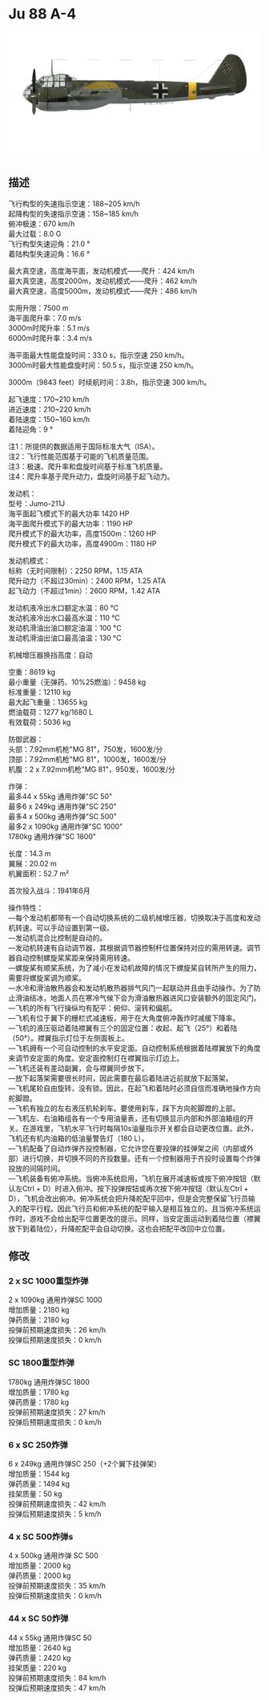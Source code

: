 # Ju 88 A-4  
  
![ju88a4](../images/ju88a4.png)  
  
## 描述  
  
飞行构型的失速指示空速：188~205 km/h  
起降构型的失速指示空速：158~185 km/h  
俯冲极速：670 km/h  
最大过载：8.0 G  
飞行构型失速迎角：21.0 °  
着陆构型失速迎角：16.6 °  
  
最大真空速，高度海平面，发动机模式——爬升：424 km/h  
最大真空速，高度2000m，发动机模式——爬升：462 km/h  
最大真空速，高度5000m，发动机模式——爬升：486 km/h  
  
实用升限：7500 m  
海平面爬升率：7.0 m/s  
3000m时爬升率：5.1 m/s  
6000m时爬升率：3.4 m/s  
  
海平面最大性能盘旋时间：33.0 s，指示空速 250 km/h。  
3000m时最大性能盘旋时间：50.5 s，指示空速 250 km/h。  
  
3000m（9843 feet）时续航时间：3.8h，指示空速 300 km/h。  
  
起飞速度：170~210 km/h  
进近速度：210~220 km/h  
着陆速度：150~160 km/h  
着陆迎角：9 °  
  
注1：所提供的数据适用于国际标准大气（ISA）。  
注2：飞行性能范围基于可能的飞机质量范围。  
注3：极速、爬升率和盘旋时间基于标准飞机质量。  
注4：爬升率基于爬升动力，盘旋时间基于起飞动力。  
  
发动机：  
型号：Jumo-211J  
海平面起飞模式下的最大功率 1420 HP  
海平面爬升模式下的最大功率：1190 HP  
爬升模式下的最大功率，高度1500m：1260 HP  
爬升模式下的最大功率，高度4900m：1180 HP  
  
发动机模式：  
标称（无时间限制）：2250 RPM，1.15 ATA  
爬升动力（不超过30min）：2400 RPM，1.25 ATA  
起飞动力（不超过1min）：2600 RPM，1.42 ATA  
  
发动机液冷出水口额定水温：80 °C  
发动机液冷出水口最高水温：110 °C  
发动机滑油出油口额定油温：100 °C  
发动机滑油出油口最高油温：130 °C  
  
机械增压器换挡高度：自动   
  
空重：8619 kg  
最小重量（无弹药、10%25燃油）：9458 kg  
标准重量：12110 kg  
最大起飞重量：13655 kg  
燃油载荷：1277 kg/1680 L  
有效载荷：5036 kg  
  
防御武器：  
头部：7.92mm机枪"MG 81"，750发，1600发/分  
顶部：7.92mm机枪"MG 81"，1000发，1600发/分  
机腹：2 x 7.92mm机枪"MG 81"，950发，1600发/分  
  
炸弹：  
最多44 x 55kg 通用炸弹"SC 50"  
最多6 x 249kg 通用炸弹"SC 250"  
最多4 x 500kg 通用炸弹"SC 500"  
最多2 x 1090kg 通用炸弹"SC 1000"  
1780kg 通用炸弹"SC 1800"  
  
长度：14.3 m  
翼展：20.02 m  
机翼面积：52.7 m²  
  
首次投入战斗：1941年6月  
  
操作特性：  
—每个发动机都带有一个自动切换系统的二级机械增压器，切换取决于高度和发动机转速。可以手动设置到第一级。  
—发动机混合比控制是自动的。  
—发动机转速有自动调节器，其根据调节器控制杆位置保持对应的需用转速。调节器自动控制螺旋桨桨距来保持需用转速。  
—螺旋桨有顺桨系统，为了减小在发动机故障的情况下螺旋桨自转所产生的阻力，需要将螺旋桨调为顺桨。  
—水冷和滑油散热器会和发动机散热器排气风门一起联动并且由手动操作。为了防止滑油结冰，地面人员在寒冷气候下会为滑油散热器进风口安装额外的固定风门。  
—飞机的所有飞行操纵均有配平：俯仰、滚转和偏航。  
—飞机有位于翼下的栅栏式减速板，用于在大角度俯冲轰炸时减缓下降率。  
—飞机的液压驱动着陆襟翼有三个的固定位置：收起、起飞（25°）和着陆（50°）。襟翼指示灯位于左侧面板上。  
—飞机拥有一个可自动控制的水平安定面。自动控制系统根据着陆襟翼放下的角度来调节安定面的角度。安定面控制灯在襟翼指示灯边上。  
—飞机还装有差动副翼，会与襟翼同步放下。  
—放下起落架需要很长时间，因此需要在最后着陆进近前就放下起落架。  
—飞机尾轮自由旋转，没有锁。因此，在起飞和着陆时必须自信而准确地操作方向舵脚蹬。  
—飞机有独立的左右液压机轮刹车。要使用刹车，踩下方向舵脚蹬的上部。  
—飞机左、右油箱组各有一个专用油量表，还有切换显示内部和外部油箱组的开关。在游戏里，飞机水平飞行时每隔10s油量指示开关都会自动更改位置。此外，飞机还有机内油箱的低油量警告灯（180 L）。  
—飞机配备了自动炸弹齐投控制器，它允许您在要投弹的挂弹架之间（内部或外部）进行切换，并切换不同的齐投数量。还有一个控制器用于齐投时设置每个炸弹投放的间隔时间。  
—飞机装备有俯冲系统。当俯冲系统启用，飞机在展开减速板或按下俯冲按钮（默认左Ctrl + D）时进入俯冲。按下投弹按钮或再次按下俯冲按钮（默认左Ctrl + D），飞机会改出俯冲。俯冲系统会把升降舵配平回中，但是会完整保留飞行员输入的配平行程。因此飞行员和俯冲系统的配平输入是相互独立的。且当俯冲系统运作时，游戏不会给出配平位置更改的提示。同样，当安定面运动到着陆位置（襟翼放下到着陆位），升降舵配平会自动切换。这也会把配平改回中立位置。  
  
## 修改  
  
  
### 2 x SC 1000重型炸弹  
  
2 x 1090kg 通用炸弹SC 1000  
增加质量：2180 kg  
弹药质量：2180 kg  
投弹前预期速度损失：26 km/h  
投弹后预期速度损失：0 km/h  
  
### SC 1800重型炸弹  
  
1780kg 通用炸弹SC 1800  
增加质量：1780 kg  
弹药质量：1780 kg  
投弹前预期速度损失：27 km/h  
投弹后预期速度损失：0 km/h  
  
### 6 x SC 250炸弹  
  
6 x 249kg 通用炸弹SC 250（+2个翼下挂弹架）  
增加质量：1544 kg  
弹药质量：1494 kg  
挂架质量：50 kg  
投弹前预期速度损失：42 km/h  
投弹后预期速度损失：5 km/h  
  
### 4 x SC 500炸弹s  
  
4 x 500kg 通用炸弹 SC 500  
增加质量：2000 kg  
弹药质量：2000 kg  
投弹前预期速度损失：35 km/h  
投弹后预期速度损失：0 km/h  
  
### 44 x SC 50炸弹  
  
44 x 55kg 通用炸弹SC 50  
增加质量：2640 kg  
弹药质量：2420 kg  
挂架质量：220 kg  
投弹前预期速度损失：84 km/h  
投弹后预期速度损失：47 km/h  
